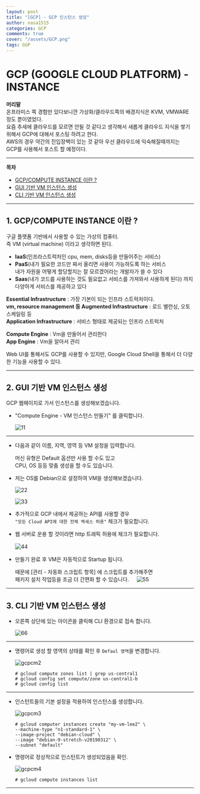 ```yaml
---
layout: post
title: "[GCP] - GCP 인스턴스 생성"
author: nasa1515
categories: GCP
comments: true
cover: "/assets/GCP.png"
tags: GGP
---
```




# GCP (GOOGLE CLOUD PLATFORM) - INSTANCE

**머리말**  
온프라미스 쪽 경험만 있다보니깐 가상화/클라우드쪽의 배경지식은
KVM, VMWARE 정도 뿐이였었다.  
요즘 추세에 클라우드를 모르면 안될 것 같다고 생각해서
새롭게 클라우드 지식을 쌓기 위해서 GCP에 대해서 포스팅 하려고 한다.  
AWS의 경우 약간의 진입장벽이 있는 것 같아 우선 클라우드에 익숙해질때까지는  
GCP를 사용해서 포스트 할 예정이다.

---

**목차**

- [GCP/COMPUTE INSTANCE 이란 ?](#a1)
- [GUI 기반 VM 인스턴스 생성](#a2)
- [CLI 기반 VM 인스턴스 생성 ](#a3)


---


## 1. GCP/COMPUTE INSTANCE 이란 ?     <a name="a1"></a>

구글 플랫폼 기반에서 사용할 수 있는 가상의 컴퓨터.  
즉 VM (virtual machine) 이라고 생각하면 된다.

- **IaaS**(인프라스트럭처인 cpu, mem, disks등을 만들어주는 서비스)
- **PaaS**(내가 필요한 코드만 짜서 올리면 사용이 가능하도록 하는 서비스  
 내가 자원을 어떻게 할당할지는 잘 모르겠어라는 개발자가 쓸 수 있다  
 - **Saas**(내가 코드를 사용하는 것도 필요없고 서비스를 가져와서 사용하게 된다) 까지 다양하게 서비스를 제공하고 있다

**Essential Infrastructure** : 가장 기본이 되는 인프라 스트럭처이다.  
**vm, resource management 등 Augmented Infrastructure** : 로드 밸런싱, 오토 스케일링 등  
**Application Infrastructure** : 서비스 형태로 제공되는 인프라 스트럭처

**Compute Engine** : Vm을 만들어서 관리한다  
**App Engine** : Vm을 알아서 관리

Web UI를 통해서도 GCP를 사용할 수 있지만, Google Cloud Shell을 통해서 더 다양한 기능을 사용할 수 있다.

----

## 2. GUI 기반 VM 인스턴스 생성   <a name="a2"></a>

  GCP 웹페이지로 가서 인스턴스를 생성해보겠습니다.   


* "Compute Engine - VM 인스턴스 만들기" 를 클릭합니다.
ㅤ

     ![11](https://user-images.githubusercontent.com/64260883/89374251-cf4e5300-d725-11ea-9d43-de47831756cb.png)

----

* 다음과 같이 이름, 지역, 영역 등 VM 설정을 입력합니다.  
  
  머신 유형은 Default 옵션만 사용 할 수도 있고  
  CPU, OS 등등 맞춤 생성을 할 수도 있습니다.  


* 저는 OS를 Debian으로 설정하여 VM을 생성해보겠습니다.
    

    ![22](https://user-images.githubusercontent.com/64260883/89374366-2522fb00-d726-11ea-8f8f-1c0edc9e2bcd.png)


  
    
    ![33](https://user-images.githubusercontent.com/64260883/89374463-6c10f080-d726-11ea-86d6-a93719868d45.png)




- 추가적으로 GCP 내에서 제공하는 API를 사용할 경우  
  ``"모든 Cloud API에 대한 전체 엑세스 허용"`` 체크가 필요합니다.

- 웹 서버로 운용 할 것이라면 http 트래픽 허용에 체크가 필요합니다.  
    
     


    ![44](https://user-images.githubusercontent.com/64260883/89374572-bbefb780-d726-11ea-8cb8-87e121068c1a.png)
ㅤ
ㅤ
    
* 만들기 완료 후 VM은 자동적으로 Startup 됩니다.  
    
    때문에 [관리 - 자동화 스크립트 항목] 에 스크립트를 추가해주면  
    패키지 설치 작업등을 조금 더 간편화 할 수 있습니다.
ㅤ
    ![55](https://user-images.githubusercontent.com/64260883/89374908-8a2b2080-d727-11ea-8574-122fc39cafa2.png)

---

## 3. CLI 기반 VM 인스턴스 생성 <a name="a3"></a>


* 오른쪽 상단에 있는 아이콘을 클릭해 CLI 환경으로 접속 합니다.  


    ![66](https://user-images.githubusercontent.com/64260883/89375616-ffe3bc00-d728-11ea-955b-0041bab2f27b.png)


---

* 명령어로 생성 할 영역의 상태를 확인 후 ``Defaul 영역``을 변경합니다.

    
    
    ![gcpcm2](https://user-images.githubusercontent.com/64260883/89375804-6ff24200-d729-11ea-8d3b-b509b5566b92.png)


      # gcloud compute zones list | grep us-central1
      # gcloud config set compute/zone us-central1-b
      # gcloud config list

---

* 인스턴트들의 기본 설정을 적용하여 인스턴스를 생성합니다.

    ![gcpcm3](https://user-images.githubusercontent.com/64260883/89375914-b0ea5680-d729-11ea-8462-2e79975118aa.png)


      # gcloud computer instances create "my-vm-lee2" \
      --machine-type "n1-standard-1" \
      --image-project "debian-cloud" \
      --image "debian-9-stretch-v20190312" \
      --subnet "default"


* 명령어로 정상적으로 인스턴트가 생성되었음을 확인.

    ![gcpcm4](https://user-images.githubusercontent.com/64260883/89376060-058dd180-d72a-11ea-8b42-ace1d11b3352.png)

      # gcloud compute instances list

---